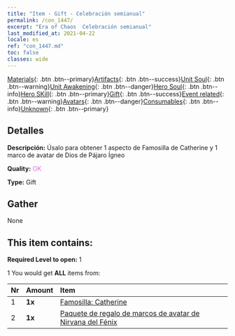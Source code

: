 ```yaml
---
title: "Item - Gift - Celebración semianual"
permalink: /con_1447/
excerpt: "Era of Chaos  Celebración semianual"
last_modified_at: 2021-04-22
locale: es
ref: "con_1447.md"
toc: false
classes: wide
---
```

 [Materials](/ItemsES/){: .btn .btn--primary}[Artifacts](/ItemsES/Artifacts/){: .btn .btn--success}[Unit Soul](/ItemsES/UnitSoul/){: .btn .btn--warning}[Unit Awakening](/ItemsES/UnitAwakening/){: .btn .btn--danger}[Hero Soul](/ItemsES/HeroSoul/){: .btn .btn--info}[Hero SKill](/ItemsES/HeroSkill/){: .btn .btn--primary}[Gift](/ItemsES/Gift/){: .btn .btn--success}[Event related](/ItemsES/Events/){: .btn .btn--warning}[Avatars](/ItemsES/Avatars/){: .btn .btn--danger}[Consumables](/ItemsES/Consumables/){: .btn .btn--info}[Unknown](/ItemsES/Unknown/){: .btn .btn--primary}

## Detalles
 **Descripción:** Úsalo para obtener 1 aspecto de Famosilla de Catherine y 1 marco de avatar de Dios de Pájaro Ígneo

 **Quality:** <span style="color: #DA70D6">OK</span>

 **Type:** Gift

## Gather

  None

## This item contains:

 **Required Level to open:** 1

 1 You would get **ALL** items  from:

  | Nr | Amount |     Item    |
  |:---|:-------|:------------|
  | 1 |  **1x** | [Famosilla: Catherine](/es/Items/con_1031/) |  | 
  | 2 |  **1x** | [Paquete de regalo de marcos de avatar de Nirvana del Fénix](/es/Items/con_618/) |  | 
